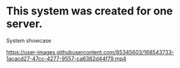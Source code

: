 # This system was created for one server. 

System showcase

https://user-images.githubusercontent.com/85345603/168543733-1acacd27-47cc-4277-9557-ca6382d44f79.mp4
